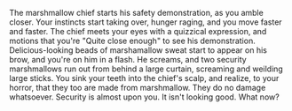The marshmallow chief starts his safety demonstration, as you amble closer.
Your instincts start taking over, hunger raging, and you move faster and faster.
The chief meets your eyes with a quizzical expression, 
and motions that you're "Quite close enough" to see his demonstration.
Delicious-looking beads of marshamallow sweat start to appear on his brow, and you're on him in a flash. 
He screams, and two security marshmallows run out from behind a large curtain, screaming and weilding large sticks.
You sink your teeth into the chief's scalp, and realize, to your horror, that they too are made from marshmallow.
They do no damage whatsoever.
Security is almost upon you. It isn't looking good.
What now?
